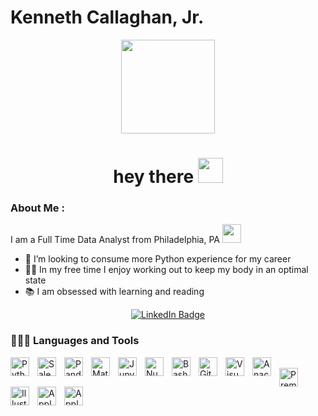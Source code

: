 # Kenneth Callaghan, Jr. 

<p align="center"><img src="https://media.giphy.com/media/JWuBH9rCO2uZuHBFpm/giphy.gif" width="150"/></p>

<h1 align="center">hey there <img src="https://media.giphy.com/media/hvRJCLFzcasrR4ia7z/giphy.gif" width="40"></h1>
<p/>


### About Me :

I am a Full Time Data Analyst from Philadelphia, PA <img src="https://media.giphy.com/media/WUlplcMpOCEmTGBtBW/giphy.gif" width="30">

- 🔭 I’m looking to consume more Python experience for my career
- 🏋🏻 In my free time I enjoy working out to keep my body in an optimal state
- 📚 I am obsessed with learning and reading 

</p>


<p align="center">
<a href="https://www.linkedin.com/in/kennethcallaghanjr/"><img src="https://img.shields.io/badge/LinkedIn-blue?style=for-the-badge&logo=linkedin&logoColor=white" alt="LinkedIn Badge"></a>
</p>


### 🧑🏻‍💻 Languages and Tools
<img align="left" alt="Python" width="30" style="padding-right:10px;" src="https://cdn.jsdelivr.net/gh/devicons/devicon/icons/python/python-plain.svg" />&nbsp;
<img align="left" alt="Salesforce" width="30" style="padding-right:10px;" src="https://cdn.jsdelivr.net/gh/devicons/devicon/icons/salesforce/salesforce-original.svg" />&nbsp;
<img align="left" alt="Pandas" width="30" style="padding-right:10px;" src="https://cdn.jsdelivr.net/gh/devicons/devicon/icons/pandas/pandas-original-wordmark.svg" />&nbsp;
<img align="left" alt="Matlab" width="30" style="padding-right:10px;" src="https://cdn.jsdelivr.net/gh/devicons/devicon/icons/matlab/matlab-original.svg" />&nbsp;
<img align="left" alt="Jupyter" width="30" style="padding-right:10px;" src="https://cdn.jsdelivr.net/gh/devicons/devicon/icons/jupyter/jupyter-original-wordmark.svg" />&nbsp;
<img align="left" alt="Numpy" width="30" style="padding-right:10px;" src="https://cdn.jsdelivr.net/gh/devicons/devicon/icons/numpy/numpy-original.svg" />&nbsp;
<img align="left" alt="Bash" width="30" style="padding-right:10px;" src="https://camo.githubusercontent.com/df1404f038a8252dec0847c94dcd4f0be9c4491a2682bc601d276f835e8eaa5d/68747470733a2f2f63646e2e6a7364656c6976722e6e65742f67682f64657669636f6e732f64657669636f6e2f69636f6e732f626173682f626173682d6f726967696e616c2e737667"/>&nbsp;
<img align="left" alt="GitHub" width="30" style="padding-right:10px;" src="https://cdn.jsdelivr.net/gh/devicons/devicon/icons/github/github-original.svg" />&nbsp;
<img align="left" alt="Visual Studio Code" width="30" style="padding-right:10px;" src="https://cdn.jsdelivr.net/gh/devicons/devicon/icons/vscode/vscode-original.svg" />&nbsp;
<img align="left" alt="Anaconda" width="30" style="padding-right:10px;" src="https://cdn.jsdelivr.net/gh/devicons/devicon/icons/anaconda/anaconda-original.svg" />&nbsp;
<img align="left" alt="Premiere Pro" width="30" style="padding-right:10px;" src="https://cdn.jsdelivr.net/gh/devicons/devicon/icons/premierepro/premierepro-original.svg" />&nbsp;
<img align="left" alt="Illustrator" width="30" style="padding-right:10px;" src="https://cdn.jsdelivr.net/gh/devicons/devicon/icons/illustrator/illustrator-line.svg" />&nbsp;
<img align="left" alt="Apple" width="30" style="padding-right:10px;" src="https://cdn.jsdelivr.net/gh/devicons/devicon/icons/apple/apple-original.svg" />&nbsp;
<img align="left" alt="Apple" width="30" style="padding-right:10px;" src="https://cdn.jsdelivr.net/gh/devicons/devicon/icons/windows8/windows8-original.svg" />&nbsp;

          
       
          
